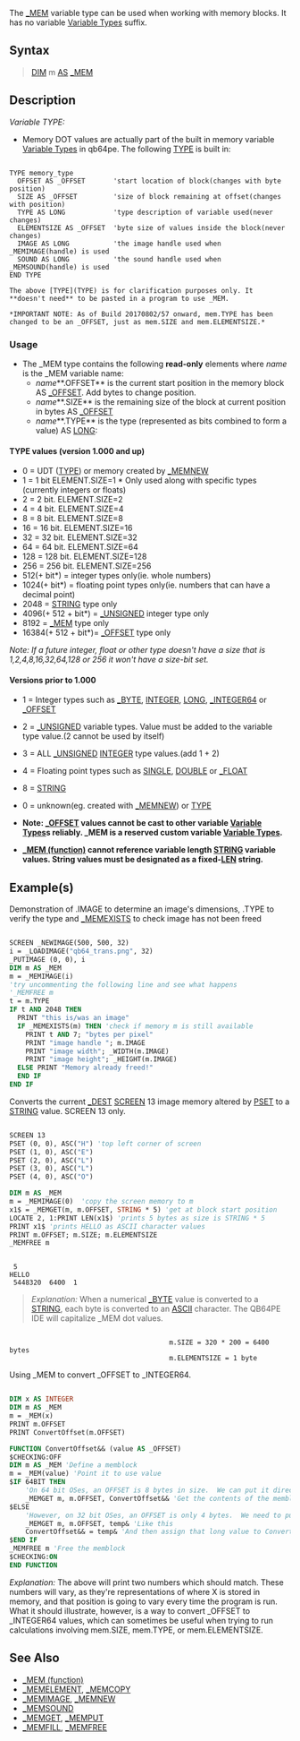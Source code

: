 The [_MEM](_MEM) variable type can be used when working with memory blocks. It has no variable [Variable Types](Variable-Types) suffix.

## Syntax

> [DIM](DIM) m [AS](AS) [_MEM](_MEM)

## Description

*Variable TYPE:*

* Memory DOT values are actually part of the built in memory variable [Variable Types](Variable-Types) in qb64pe. The following [TYPE](TYPE) is built in:

```text

TYPE memory_type
  OFFSET AS _OFFSET       'start location of block(changes with byte position)
  SIZE AS _OFFSET         'size of block remaining at offset(changes with position)
  TYPE AS LONG            'type description of variable used(never changes)
  ELEMENTSIZE AS _OFFSET  'byte size of values inside the block(never changes)
  IMAGE AS LONG           'the image handle used when _MEMIMAGE(handle) is used
  SOUND AS LONG           'the sound handle used when _MEMSOUND(handle) is used
END TYPE

The above [TYPE](TYPE) is for clarification purposes only. It **doesn't need** to be pasted in a program to use _MEM.

*IMPORTANT NOTE: As of Build 20170802/57 onward, mem.TYPE has been changed to be an _OFFSET, just as mem.SIZE and mem.ELEMENTSIZE.*

```

### Usage

* The _MEM type contains the following **read-only** elements where *name* is the _MEM variable name:
  * *name***.OFFSET** is the current start position in the memory block AS [_OFFSET](_OFFSET). Add bytes to change position.
  * *name***.SIZE** is the remaining size of the block at current position in bytes AS [_OFFSET](_OFFSET)
  * *name***.TYPE** is the type (represented as bits combined to form a value) AS [LONG](LONG):
    
#### TYPE values (version 1.000 and up)
      
* 0 = UDT ([TYPE](TYPE)) or memory created by [_MEMNEW](_MEMNEW)
* 1 = 1 bit   ELEMENT.SIZE=1   * Only used along with specific types (currently integers or floats)
* 2 = 2 bit. ELEMENT.SIZE=2
* 4 = 4 bit. ELEMENT.SIZE=4
* 8 = 8 bit. ELEMENT.SIZE=8
* 16 = 16 bit. ELEMENT.SIZE=16
* 32 = 32 bit. ELEMENT.SIZE=32
* 64 = 64 bit. ELEMENT.SIZE=64
* 128 = 128 bit. ELEMENT.SIZE=128
* 256 = 256 bit. ELEMENT.SIZE=256
* 512(+ bit*) = integer types only(ie. whole numbers)
* 1024(+ bit*) = floating point types only(ie. numbers that can have a decimal point)
* 2048 = [STRING](STRING) type only
* 4096(+ 512 + bit*) = [_UNSIGNED](_UNSIGNED) integer type only
* 8192 = [_MEM](_MEM) type only
* 16384(+ 512 + bit*)= [_OFFSET](_OFFSET) type only

*Note: If a future integer, float or other type doesn't have a size that is 1,2,4,8,16,32,64,128 or 256 it won't have a size-bit set.*

#### Versions prior to 1.000
     
* 1 = Integer types such as [_BYTE](_BYTE), [INTEGER](INTEGER), [LONG](LONG), [_INTEGER64](_INTEGER64) or [_OFFSET](_OFFSET)
* 2 = [_UNSIGNED](_UNSIGNED) variable types. Value must be added to the variable type value.(2 cannot be used by itself)
* 3 = ALL [_UNSIGNED](_UNSIGNED) [INTEGER](INTEGER) type values.(add 1 + 2)
* 4 = Floating point types such as [SINGLE](SINGLE), [DOUBLE](DOUBLE) or [_FLOAT](_FLOAT)
* 8 = [STRING](STRING) 
* 0 = unknown(eg. created with [_MEMNEW](_MEMNEW)) or [TYPE](TYPE)

* **Note: [_OFFSET](_OFFSET) values cannot be cast to other variable [Variable Types](Variable-Types)s reliably. _MEM is a reserved custom variable [Variable Types](Variable-Types).**
* **[_MEM (function)](_MEM-(function)) cannot reference variable length [STRING](STRING) variable values. String values must be designated as a fixed-[LEN](LEN) string.**

## Example(s)

Demonstration of .IMAGE to determine an image's dimensions, .TYPE to verify the type and [_MEMEXISTS](_MEMEXISTS) to check image has not been freed

```vb

SCREEN _NEWIMAGE(500, 500, 32)
i = _LOADIMAGE("qb64_trans.png", 32)
_PUTIMAGE (0, 0), i
DIM m AS _MEM
m = _MEMIMAGE(i)
'try uncommenting the following line and see what happens
'_MEMFREE m
t = m.TYPE
IF t AND 2048 THEN
  PRINT "this is/was an image"
  IF _MEMEXISTS(m) THEN 'check if memory m is still available
    PRINT t AND 7; "bytes per pixel"
    PRINT "image handle "; m.IMAGE
    PRINT "image width"; _WIDTH(m.IMAGE)
    PRINT "image height"; _HEIGHT(m.IMAGE)
  ELSE PRINT "Memory already freed!"
  END IF
END IF 

```

Converts the current [_DEST](_DEST) [SCREEN](SCREEN) 13 image memory altered by [PSET](PSET) to a [STRING](STRING) value. SCREEN 13 only.

```vb

SCREEN 13
PSET (0, 0), ASC("H") 'top left corner of screen
PSET (1, 0), ASC("E")
PSET (2, 0), ASC("L")
PSET (3, 0), ASC("L")
PSET (4, 0), ASC("O")

DIM m AS _MEM
m = _MEMIMAGE(0)  'copy the screen memory to m
x1$ = _MEMGET(m, m.OFFSET, STRING * 5) 'get at block start position
LOCATE 2, 1:PRINT LEN(x1$) 'prints 5 bytes as size is STRING * 5
PRINT x1$ 'prints HELLO as ASCII character values
PRINT m.OFFSET; m.SIZE; m.ELEMENTSIZE
_MEMFREE m 

```

```text

 5
HELLO
 5448320  6400  1

```

> *Explanation:* When a numerical [_BYTE](_BYTE) value is converted to a [STRING](STRING), each byte is converted to an [ASCII](ASCII) character. The QB64PE IDE will capitalize _MEM dot values.

```text

                                        m.SIZE = 320 * 200 = 6400 bytes
                                        m.ELEMENTSIZE = 1 byte

```

Using _MEM to convert _OFFSET to _INTEGER64.

```vb

DIM x AS INTEGER
DIM m AS _MEM
m = _MEM(x)
PRINT m.OFFSET
PRINT ConvertOffset(m.OFFSET)

FUNCTION ConvertOffset&& (value AS _OFFSET)
$CHECKING:OFF
DIM m AS _MEM 'Define a memblock
m = _MEM(value) 'Point it to use value
$IF 64BIT THEN
    'On 64 bit OSes, an OFFSET is 8 bytes in size.  We can put it directly into an Integer64
    _MEMGET m, m.OFFSET, ConvertOffset&& 'Get the contents of the memblock and put the values there directly into ConvertOffset&&
$ELSE
    'However, on 32 bit OSes, an OFFSET is only 4 bytes.  We need to put it into a LONG variable first
    _MEMGET m, m.OFFSET, temp& 'Like this
    ConvertOffset&& = temp& 'And then assign that long value to ConvertOffset&&
$END IF
_MEMFREE m 'Free the memblock
$CHECKING:ON
END FUNCTION

```

*Explanation:* The above will print two numbers which should match.  These numbers will vary, as they're representations of where X is stored in memory, and that position is going to vary every time the program is run.  What it should illustrate, however, is a way to convert _OFFSET to _INTEGER64 values, which can sometimes be useful when trying to run calculations involving mem.SIZE, mem.TYPE, or mem.ELEMENTSIZE.

## See Also

* [_MEM (function)](_MEM-(function))
* [_MEMELEMENT](_MEMELEMENT), [_MEMCOPY](_MEMCOPY)
* [_MEMIMAGE](_MEMIMAGE), [_MEMNEW](_MEMNEW)
* [_MEMSOUND](_MEMSOUND)
* [_MEMGET](_MEMGET), [_MEMPUT](_MEMPUT)
* [_MEMFILL](_MEMFILL), [_MEMFREE](_MEMFREE)
